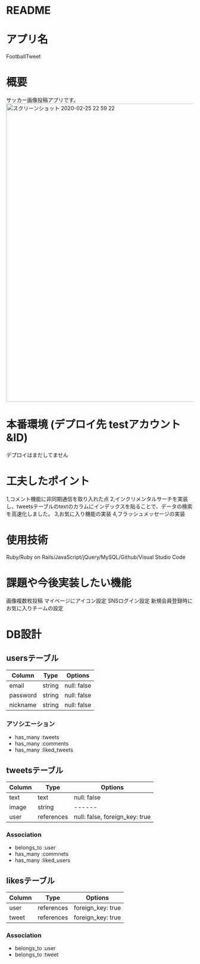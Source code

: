 # README

# アプリ名 
  FootballTweet

# 概要
  サッカー画像投稿アプリです。
  <img width="800" alt="スクリーンショット 2020-02-25 22 59 22" src="https://user-images.githubusercontent.com/59175719/75253734-8020ff80-5822-11ea-93ec-e3f6256f7ac1.png">


# 本番環境 (デプロイ先 testアカウント&ID)
  デプロイはまだしてません

# 工夫したポイント
  1,コメント機能に非同期通信を取り入れた点
  2,インクリメンタルサーチを実装し、tweetsテーブルのtextのカラムにインデックスを貼ることで、データの検索を高速化しました。
  3,お気に入り機能の実装
  4,フラッシュメッセージの実装
  
# 使用技術
  Ruby/Ruby on Rails/JavaScript/jQuery/MySQL/Github/Visual Studio Code
  
# 課題や今後実装したい機能
  画像複数枚投稿
  マイページにアイコン設定
  SNSログイン設定
  新規会員登録時にお気に入りチームの設定


# DB設計


## usersテーブル

|Column|Type|Options|
|------|----|-------|
|email|string|null: false|
|password|string|null: false|
|nickname|string|null: false|

### アソシエーション

- has_many :tweets
- has_many :comments
- has_many :liked_tweets

## tweetsテーブル

|Column|Type|Options|
|------|----|-------|
|text|text|null: false|
|image|string|------|
|user|references|null: false, foreign_key: true|

### Association
- belongs_to :user
- has_many :commnets
- has_many :liked_users

## likesテーブル

|Column|Type|Options|
|------|----|-------|
|user|references|foreign_key: true|
|tweet|references|foreign_key: true|

### Association
- belongs_to :user
- belongs_to :tweet